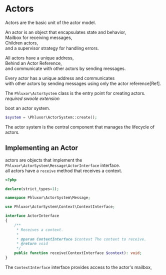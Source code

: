 # Actors

Actors are the basic unit of the actor model.  

An actor is an object that encapsulates state and behavior,  
Mailbox for receiving messages,  
Children actors,  
and a supervisor strategy for handling errors.  

All actors have a unique address,  
Behind an Actor Reference,  
and communicate with other actors by sending messages.  

Every actor has a unique address and communicates  
with other actors by sending messages using only the actor reference[Ref].  

The `Phluxor\ActorSystem` class is the entry point for creating actors.  
*required swoole extension*

boot an actor system.  

```php
$system = \Phluxor\ActorSystem::create();
```

The actor system is the central component that manages the lifecycle of actors.  

## Implementing an Actor

actors are objects that implement the `Phluxor\ActorSystem\Message\ActorInterface` interface.  
all actors have a `receive` method that receives a context.  

```php
<?php

declare(strict_types=1);

namespace Phluxor\ActorSystem\Message;

use Phluxor\ActorSystem\Context\ContextInterface;

interface ActorInterface
{
    /**
     * Receives a context.
     *
     * @param ContextInterface $context The context to receive.
     * @return void
     */
    public function receive(ContextInterface $context): void;
}

```

The `ContextInterface` interface provides access to the actor's mailbox,  
